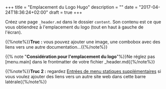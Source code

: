 +++
title = "Emplacement du Logo Hugo"
description = ""
date = "2017-04-24T18:36:24+02:00"
draft = true
+++

<!--ceci concerne la personnalisation du thème docdock -->

Créez une page `_header.md` dans le dossier `content`. Son contenu est ce que vous obtiendrez à l'emplacement du logo (tout en haut à gauche de l'écran).

{{%note%}}**Truc :** vous pouvez ajouter une image, une combobox avec des liens vers une autre documentation...{{%/note%}}


{{% note "**Considération pour l'emplacement du logo**"%}}Ne réglez pas [menu.main] dans le frontmatter de votre fichier _header.md{{%/note%}}


{{%note%}}**Truc 2 :** regardez [Entrées de menu statiques supplémentaires](/chantier-doc-hugo/extramenu/) si vous voulez ajouter des liens vers un autre site web dans cette barre latérale{{%/note%}}
